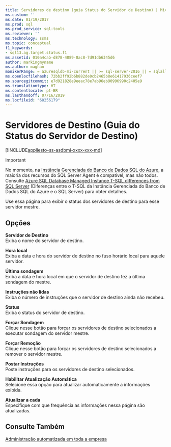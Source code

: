 ```yaml
---
title: Servidores de destino (guia Status do Servidor de Destino) | Microsoft Docs
ms.custom: ''
ms.date: 01/19/2017
ms.prod: sql
ms.prod_service: sql-tools
ms.reviewer: ''
ms.technology: ssms
ms.topic: conceptual
f1_keywords:
- sql13.ag.target.status.f1
ms.assetid: 010a4cab-d878-4889-8ac8-7d91db6345d6
author: markingmyname
ms.author: maghan
monikerRange: = azuresqldb-mi-current || >= sql-server-2016 || = sqlallproducts-allversions
ms.openlocfilehash: 72bb2ff92b6b882de0cb2465b8e61417936ceef7
ms.sourcegitcommit: e7d921828e9eeac78e7ab96eb90996990c2405e9
ms.translationtype: HT
ms.contentlocale: pt-BR
ms.lasthandoff: 07/16/2019
ms.locfileid: "68256179"
---
```

# <a name="target-servers-target-server-status-tab"></a>Servidores de Destino (Guia do Status do Servidor de Destino)
[!INCLUDE[appliesto-ss-asdbmi-xxxx-xxx-md](../../includes/appliesto-ss-asdbmi-xxxx-xxx-md.md)]

> [!IMPORTANT]  
> No momento, na [Instância Gerenciada do Banco de Dados SQL do Azure](https://docs.microsoft.com/azure/sql-database/sql-database-managed-instance), a maioria dos recursos do SQL Server Agent é compatível, mas não todos. Consulte [Azure SQL Database Managed Instance T-SQL differences from SQL Server](https://docs.microsoft.com/azure/sql-database/sql-database-managed-instance-transact-sql-information#sql-server-agent) (Diferenças entre o T-SQL da Instância Gerenciada do Banco de Dados SQL do Azure e o SQL Server) para obter detalhes.

Use essa página para exibir o status dos servidores de destino para esse servidor mestre.  
  
## <a name="options"></a>Opções  
**Servidor de Destino**  
Exiba o nome do servidor de destino.  
  
**Hora local**  
Exiba a data e hora do servidor de destino no fuso horário local para aquele servidor.  
  
**Última sondagem**  
Exiba a data e hora local em que o servidor de destino fez a última sondagem do mestre.  
  
**Instruções não lidas**  
Exiba o número de instruções que o servidor de destino ainda não recebeu.  
  
**Status**  
Exiba o status do servidor de destino.  
  
**Forçar Sondagem**  
Clique nesse botão para forçar os servidores de destino selecionados a executar sondagem do servidor mestre.  
  
**Forçar Remoção**  
Clique nesse botão para forçar os servidores de destino selecionados a remover o servidor mestre.  
  
**Postar Instruções**  
Poste instruções para os servidores de destino selecionados.  
  
**Habilitar Atualização Automática**  
Selecione essa opção para atualizar automaticamente a informações exibida.  
  
**Atualizar a cada**  
Especifique com que frequência as informações nessa página são atualizadas.  
  
## <a name="see-also"></a>Consulte Também  
[Administração automatizada em toda a empresa](../../ssms/agent/automated-administration-across-an-enterprise.md)  
  
